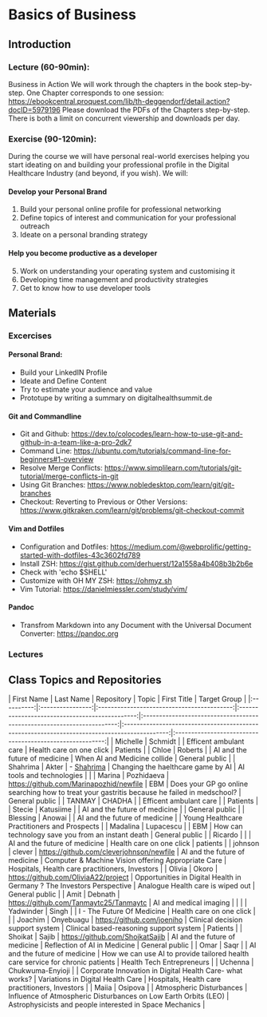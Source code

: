 # Basics of Business


## Introduction


### Lecture (60-90min):
 
Business in Action
We will work through the chapters in the book step-by-step. One Chapter corresponds to one session: https://ebookcentral.proquest.com/lib/th-deggendorf/detail.action?docID=5979196
Please download the PDFs of the Chapters step-by-step. There is both a limit on concurrent viewership and downloads per day.


### Exercise (90-120min):
During the course we will have personal real-world exercises helping you start ideating on and building your professional profile in the Digital Healthcare Industry (and beyond, if you wish). We will:


#### Develop your Personal Brand

1. Build your personal online profile for professional networking
3. Define topics of interest and communication for your professional outreach
4. Ideate on a personal branding strategy


#### Help you become productive as a developer

5. Work on understanding your operating system and customising it
6. Developing time management and productivity strategies
7. Get to know how to use developer tools


## Materials

### Excercises

#### Personal Brand:
- Build your LinkedIN Profile
- Ideate and Define Content
- Try to estimate your audience and value
- Prototupe by writing a summary on digitalhealthsummit.de

#### Git and Commandline
[](cli_tutorial.md)
- Git and Github: https://dev.to/colocodes/learn-how-to-use-git-and-github-in-a-team-like-a-pro-2dk7
- Command Line: https://ubuntu.com/tutorials/command-line-for-beginners#1-overview
- Resolve Merge Conflicts: https://www.simplilearn.com/tutorials/git-tutorial/merge-conflicts-in-git
- Using Git Branches: https://www.nobledesktop.com/learn/git/git-branches
- Checkout: Reverting to Previous or Other Versions: https://www.gitkraken.com/learn/git/problems/git-checkout-commit

#### Vim and Dotfiles
[](vim_tutorial.md)
- Configuration and Dotfiles: https://medium.com/@webprolific/getting-started-with-dotfiles-43c3602fd789
- Install ZSH: https://gist.github.com/derhuerst/12a1558a4b408b3b2b6e
- Check with 'echo $SHELL'
- Customize with OH MY ZSH: https://ohmyz.sh
- Vim Tutorial: https://danielmiessler.com/study/vim/

#### Pandoc
- Transfrom Markdown into any Document with the Universal Document Converter: https://pandoc.org

### Lectures

[](session_01.md)
[](session_02.md)
[](session_03.md)
[](session_04.md)
[](session_05.md)
[](session_06.md)
[](session_07.md)
[](session_08.md)
[](session_09.md)
[](session_10.md)
[](session_11.md)
[](session_12.md)
[](session_13.md)
[](session_14.md)
[](session_15.md)
[](session_16.md)


## Class Topics and Repositories


| First Name |    Last Name     |                   Repository                   |                                 Topic                                  |                                         First Title                                          |                       Target Group                       |
|:----------:|:----------------:|:------------------------------------------:|:----------------------------------------------:|:----------------------------------------------------------------------:|:--------------------------------------------------------------------------------------------:|:--------------------------------------------------------:|
|  Michelle  |     Schmidt      |                                                |                         Efficent ambulant care                         |                                   Health care on one click                                   |                         Patients                         |
|   Chloe    |     Roberts      |                                                |                     AI and the future of medicine                      |                                 When AI and Medicine collide                                 |                      General public                      |
| Shahrima   |      Akter       | - [Shahrima](https://github.com/ShahrimaAkter) |                   Changing the haelthcare game by AI                   |                                  AI tools and technologies                                   |                                                          |
|   Marina   |    Pozhidaeva    |    https://github.com/Marinapozhid/newfile     |                                  EBM                                   | Does your GP go online searching how to treat your gastritis because he failed in medschool? |                      General public                      |
|   TANMAY   |      CHADHA      |                                                |                         Efficent ambulant care                         |                                                                                              |                         Patients                         |
|   Stecie   |    Katusiime     |                                                |                     AI and the future of medicine                      |                                                                                              |                      General public                      |
|  Blessing  |      Anowai      |                                                |                     AI and the future of medicine                      |                                                                                              |       Young Healthcare Practitioners and Prospects       |
|  Madalina  |    Lupacescu     |                                                |                                  EBM                                   |                      How can technology save you from an instant death                       |                      General public                      |
|  Ricardo   |                  |                                                |                     AI and the future of medicine                      |                                   Health care on one click                                   |                         patients                         |
|  johnson   |      clever      |    https://github.com/cleverjohnson/newfile    |                     Al and the future of medicine                      |                     Computer & Machine Vision offering Appropriate Care                      |     Hospitals, Health care practitioners, Investors      |
|   Olivia   |      Okoro       |      https://github.com/OliviaA22/project      | Opportunities in Digital Health in Germany ? The Investors Perspective |                              Analogue Health care is wiped out                               |                      General public                      |
|    Amit    |     Debnath      |     https://github.com/Tanmaytc25/Tanmaytc     |                         AI and medical imaging                         |                                                                                              |                                                          |
| Yadwinder  |      Singh       |                                                |                       I - The Future Of Medicine                       |                                   Health care on one click                                   |                                                          |
|  Joachim   |    Onyebuagu     |           https://github.com/joeniho           |                    Clinical decision support system                    |                           Clinical based-reasoning support system                            |                         Patients                         |
|  Shoikat   |      Sajib       |        https://github.com/ShoikatSajib         |                     AI and the future of medicine                      |                                 Reflection of AI in Medicine                                 |                      General public                      |
|    Omar    |       Saqr       |                                                |                     AI and the future of medicine                      |        How we can use AI to provide tailored health care service for chronic patients        |                Health Tech Entrepreneurs                 |
|  Uchenna   | Chukwuma-Enyioji |                                                |        Corporate Innovation in Digital Health Care- what works?        |                               Variations in Digital Health Care                              |     Hospitals, Health care practitioners, Investors      |
|   Maiia    |     Osipova      |                                                |                        Atmospheric Disturbances                        |               Influence of Atmospheric Disturbances on Low Earth Orbits (LEO)                | Astrophysicists and people interested in Space Mechanics |
